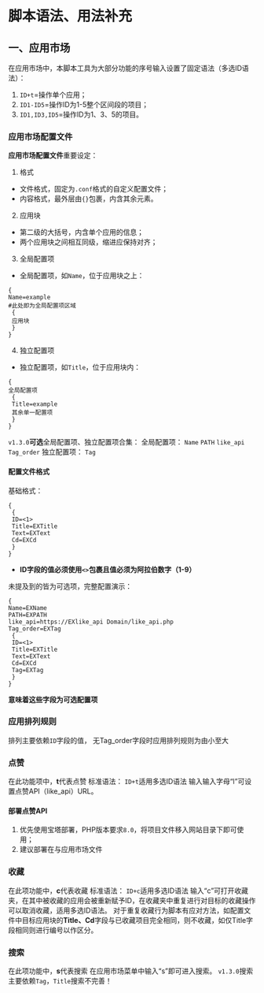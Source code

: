 # 脚本语法、用法补充
## 一、应用市场
在应用市场中，本脚本工具为大部分功能的序号输入设置了固定语法（多选ID语法）：
1. `ID+t`=操作单个应用；
2. `ID1-ID5`=操作ID为1-5整个区间段的项目；
3. `ID1,ID3,ID5`=操作ID为1、3、5的项目。
### 应用市场配置文件
**应用市场配置文件**重要设定：
1. 格式
- 文件格式，固定为`.conf`格式的自定义配置文件；
- 内容格式，最外层由`{}`包裹，内含其余元素。
2. 应用块
- 第二级的大括号，内含单个应用的信息；
- 两个应用块之间相互同级，缩进应保持对齐；
3. 全局配置项
- 全局配置项，如`Name`，位于应用块之上：
```
{
Name=example
#此处即为全局配置项区域
 {
 应用块
 }
}
```
4. 独立配置项
- 独立配置项，如`Title`，位于应用块内：
```
{
全局配置项
 {
 Title=example
 其余单一配置项
 }
}
```
`v1.3.0`**可选**全局配置项、独立配置项合集：
全局配置项：
`Name` `PATH` `like_api` `Tag_order`
独立配置项：
`Tag`

#### 配置文件格式
基础格式：
```
{
 {
 ID=<1>
 Title=EXTitle
 Text=EXText
 Cd=EXCd
 }
}
```
- **ID字段的值必须使用`<>`包裹且值必须为阿拉伯数字（1-9）**

未提及到的皆为可选项，完整配置演示：
```
{
Name=EXName
PATH=EXPATH
like_api=https://EXlike_api Domain/like_api.php
Tag_order=EXTag
 {
 ID=<1>
 Title=EXTitle
 Text=EXText
 Cd=EXCd
 Tag=EXTag
 }
}
```
**意味着这些字段为可选配置项**
### 应用排列规则
排列主要依赖`ID`字段的值，
无Tag_order字段时应用排列规则为由小至大
### 点赞
在此功能项中，**t**代表点赞
标准语法：
`ID+t`适用多选ID语法
输入输入字母“l”可设置点赞API（like_api）URL。
#### 部署点赞API
1. 优先使用宝塔部署，PHP版本要求`8.0`，将项目文件移入网站目录下即可使用；
2. 建议部署在与应用市场文件
### 收藏
在此项功能中，**c**代表收藏
标准语法：
`ID+c`适用多选ID语法
输入“c”可打开收藏夹，在其中被收藏的应用会被重新赋予ID，在收藏夹中重复进行对目标的收藏操作可以取消收藏，适用多选ID语法。
对于重复收藏行为脚本有应对方法，如配置文件中目标应用块的**Title、Cd**字段与已收藏项目完全相同，则不收藏，如仅Title字段相同则进行编号以作区分。
### 搜索
在此项功能中，**s**代表搜索
在应用市场菜单中输入“s”即可进入搜索。
`v1.3.0`搜索主要依赖`Tag`，`Title`搜索不完善！
